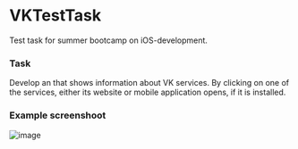 # VKTestTask
Test task for summer bootcamp on  iOS-development.

### Task
Develop an  that shows information about VK services. By clicking on one of the services, either its website or mobile application opens, if it is installed.

### Example screenshoot

![image](https://user-images.githubusercontent.com/53599412/179046898-063ef11c-9233-4a83-ae31-bfd5d750ad9f.png)


